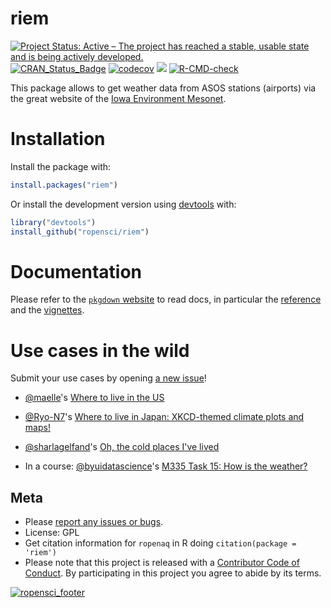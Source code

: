 riem
====
<!-- badges: start -->
[![Project Status: Active – The project has reached a stable, usable
state and is being actively
developed.](http://www.repostatus.org/badges/latest/active.svg)](http://www.repostatus.org/#active)
[![CRAN\_Status\_Badge](http://www.r-pkg.org/badges/version/riem)](http://cran.r-project.org/package=riem)
[![codecov](https://codecov.io/gh/ropensci/riem/branch/master/graph/badge.svg)](https://codecov.io/gh/ropensci/riem)
[![](https://badges.ropensci.org/39_status.svg)](https://github.com/ropensci/onboarding/issues/39)
  [![R-CMD-check](https://github.com/ropensci/riem/workflows/R-CMD-check/badge.svg)](https://github.com/ropensci/riem/actions)
  <!-- badges: end -->


This package allows to get weather data from ASOS stations (airports)
via the great website of the [Iowa Environment
Mesonet](https://mesonet.agron.iastate.edu/request/download.phtml?network=IN__ASOS).

Installation
============

Install the package with:

``` r
install.packages("riem")
```

Or install the development version using
[devtools](https://github.com/hadley/devtools) with:

``` r
library("devtools")
install_github("ropensci/riem")
```

# Documentation

Please refer to the [`pkgdown` website](http://docs.ropensci.org/riem/) to read docs, in particular the [reference](http://docs.ropensci.org/riem/reference/index.html) and the [vignettes](http://docs.ropensci.org/riem/articles/index.html).

# Use cases in the wild

Submit your use cases by opening [a new issue](https://github.com/ropensci/riem/issues/new)!

* [@maelle](https://github.com/maelle/)'s [Where to live in the US](http://www.masalmon.eu/2017/11/16/wheretoliveus/)

* [@Ryo-N7](https://github.com/Ryo-N7)'s [Where to live in Japan: XKCD-themed climate plots and maps!](https://ryo-n7.github.io/2017-11-22-japan-xkcd-weather-index/)

* [@sharlagelfand](https://github.com/sharlagelfand)'s [Oh, the cold places I've lived](https://sharlagelfand.netlify.com/posts/oh-the-cold-places-ive-lived/)

* In a course: [@byuidatascience](https://github.com/byuidatascience)'s [M335 Task 15: How is the weather?](https://byuistats.github.io/M335/backgrounds.html#task_15:_how_is_the_weather)

Meta
----

-   Please [report any issues or
    bugs](https://github.com/ropenscilabs/riem/issues).
-   License: GPL
-   Get citation information for `ropenaq` in R doing
    `citation(package = 'riem')`
-   Please note that this project is released with a [Contributor Code
    of Conduct](CONDUCT.md). By participating in this project you agree
    to abide by its terms.

[![ropensci\_footer](http://ropensci.org/public_images/github_footer.png)](http://ropensci.org)
